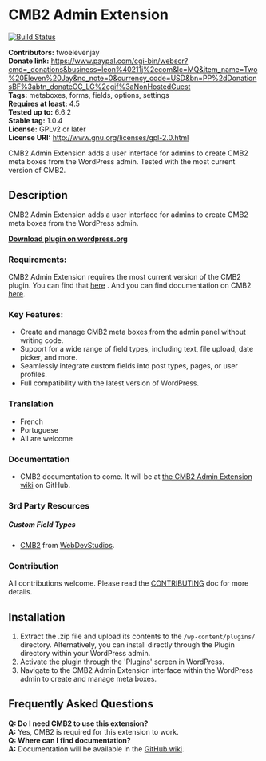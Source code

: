 # CMB2 Admin Extension

[![Build Status](https://scrutinizer-ci.com/g/twoelevenjay/CMB2-Admin-Extension/badges/build.png?b=master)](https://scrutinizer-ci.com/g/twoelevenjay/CMB2-Admin-Extension/build-status/master)

**Contributors:**         twoelevenjay  
**Donate link:**          https://www.paypal.com/cgi-bin/webscr?cmd=_donations&business=leon%40211j%2ecom&lc=MQ&item_name=Two%20Eleven%20Jay&no_note=0&currency_code=USD&bn=PP%2dDonationsBF%3abtn_donateCC_LG%2egif%3aNonHostedGuest  
**Tags:**                 metaboxes, forms, fields, options, settings  
**Requires at least:**    4.5  
**Tested up to:**         6.6.2  
**Stable tag:**           1.0.4  
**License:**              GPLv2 or later  
**License URI:**          http://www.gnu.org/licenses/gpl-2.0.html  

CMB2 Admin Extension adds a user interface for admins to create CMB2 meta boxes from the WordPress admin. Tested with the most current version of CMB2.

## Description
CMB2 Admin Extension adds a user interface for admins to create CMB2 meta boxes from the WordPress admin.

**[Download plugin on wordpress.org](https://wordpress.org/plugins/cmb2-admin-extension/)**

### Requirements:
CMB2 Admin Extension requires the most current version of the CMB2 plugin. You can find that [here](https://wordpress.org/plugins/cmb2/) . And you can find documentation on CMB2 [here](https://github.com/WebDevStudios/CMB2/wiki/Field-Types#types).

### Key Features:
* Create and manage CMB2 meta boxes from the admin panel without writing code.
* Support for a wide range of field types, including text, file upload, date picker, and more.
* Seamlessly integrate custom fields into post types, pages, or user profiles.
* Full compatibility with the latest version of WordPress.

### Translation
* French
* Portuguese
* All are welcome

### Documentation
* CMB2 documentation to come. It will be at [the CMB2 Admin Extension wiki](https://github.com/twoelevenjay/CMB2-Admin-Extension/wiki) on GitHub.

### 3rd Party Resources
##### Custom Field Types
* [CMB2](https://github.com/WebDevStudios/CMB2/) from [WebDevStudios](https://webdevstudios.com).

### Contribution
All contributions welcome. Please read the [CONTRIBUTING](https://github.com/twoelevenjay/CMB2-Admin-Extension/blob/master/CONTRIBUTING.md) doc for more details.

## Installation
1. Extract the .zip file and upload its contents to the `/wp-content/plugins/` directory. Alternatively, you can install directly through the Plugin directory within your WordPress admin.
2. Activate the plugin through the 'Plugins' screen in WordPress.
3. Navigate to the CMB2 Admin Extension interface within the WordPress admin to create and manage meta boxes.

## Frequently Asked Questions
**Q: Do I need CMB2 to use this extension?**  
**A:** Yes, CMB2 is required for this extension to work.  
**Q: Where can I find documentation?**  
**A:** Documentation will be available in the [GitHub wiki](https://github.com/twoelevenjay/CMB2-Admin-Extension/wiki).